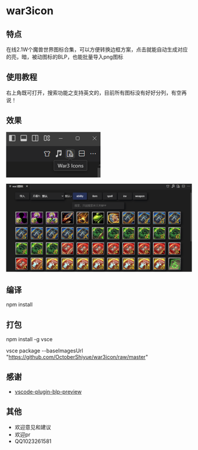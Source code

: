 # war3icon

## 特点
在线2.1W个魔兽世界图标合集，可以方便转换边框方案，点击就能自动生成对应的亮，暗，被动图标的BLP，也能批量导入png图标

## 使用教程
右上角既可打开，搜索功能之支持英文的，目前所有图标没有好好分列，有空再说！

## 效果
![效果图1](images/image1.png)

![效果图2](images/image2.png)

## 编译
npm install

## 打包
npm install -g vsce

vsce package --baseImagesUrl "https://github.com/OctoberShiyue/war3icon/raw/master"

## 感谢
- [vscode-plugin-blp-preview](https://github.com/ilimei/vscode-plugin-blp-preview)

## 其他

- 欢迎意见和建议
- 欢迎pr 
- QQ1023261581